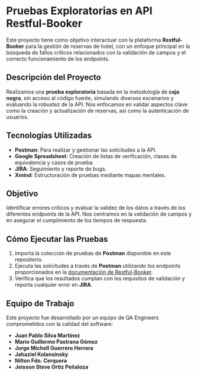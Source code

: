 # Pruebas Exploratorias en API Restful-Booker

Este proyecto tiene como objetivo interactuar con la plataforma **Restful-Booker** para la gestión de reservas de hotel, con un enfoque principal en la búsqueda de fallos críticos relacionados con la validación de campos y el correcto funcionamiento de los endpoints.

## Descripción del Proyecto
Realizamos una **prueba exploratoria** basada en la metodología de **caja negra**, sin acceso al código fuente, simulando diversos escenarios y evaluando la robustez de la API. Nos enfocamos en validar aspectos clave como la creación y actualización de reservas, así como la autenticación de usuarios.

## Tecnologías Utilizadas
- **Postman**: Para realizar y gestionar las solicitudes a la API.
- **Google Spreadsheet**: Creación de listas de verificación, clases de equivalencia y casos de prueba.
- **JIRA**: Seguimiento y reporte de bugs.
- **Xmind**: Estructuración de pruebas mediante mapas mentales.

## Objetivo
Identificar errores críticos y evaluar la validez de los datos a través de los diferentes endpoints de la API. Nos centramos en la validación de campos y en asegurar el cumplimiento de los tiempos de respuesta.

## Cómo Ejecutar las Pruebas
1. Importa la colección de pruebas de **Postman** disponible en este repositorio.
2. Ejecuta las solicitudes a través de **Postman** utilizando los endpoints proporcionados en la [documentación de Restful-Booker](https://restful-booker.herokuapp.com/apidoc/index.html).
3. Verifica que los resultados cumplan con los requisitos de validación y reporta cualquier error en **JIRA**.

## Equipo de Trabajo
Este proyecto fue desarrollado por un equipo de QA Engineers comprometidos con la calidad del software:
- **Juan Pablo Silva Martínez**
- **Mario Guillermo Pastrana Gómez**
- **Jorge Michell Guerrero Herrera**
- **Jahaziel Kolansinsky**
- **Nilton Fdo. Cerquera**
- **Jeisson Steve Ortiz Peñaloza**
